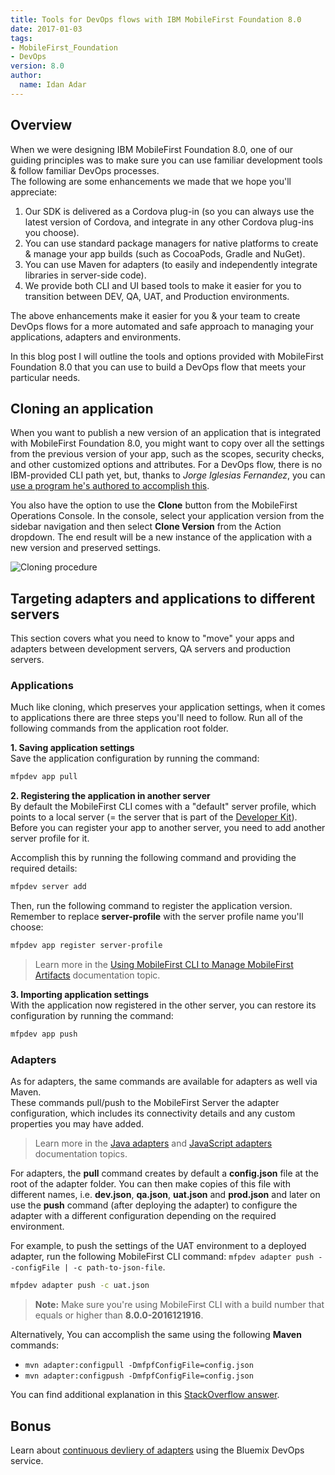 ```yaml
---
title: Tools for DevOps flows with IBM MobileFirst Foundation 8.0
date: 2017-01-03
tags:
- MobileFirst_Foundation
- DevOps
version: 8.0
author:
  name: Idan Adar
---
```

## Overview
When we were designing IBM MobileFirst Foundation 8.0, one of our guiding principles was to make sure you can use familiar development tools & follow familiar DevOps processes.  
The following are some enhancements we made that we hope you'll appreciate:

1. Our SDK is delivered as a Cordova plug-in (so you can always use the latest version of Cordova, and integrate in any other Cordova plug-ins you choose).
2. You can use standard package managers for native platforms to create & manage your app builds (such as CocoaPods, Gradle and NuGet).
3. You can use Maven for adapters (to easily and independently integrate libraries in server-side code).
4. We provide both CLI and UI based tools to make it easier for you to transition between DEV, QA, UAT, and Production environments.

The above enhancements make it easier for you &amp; your team to create DevOps flows for a more automated and safe approach to managing your applications, adapters and environments.

In this blog post I will outline the tools and options provided with MobileFirst Foundation 8.0 that you can use to build a DevOps flow that meets your particular needs.

## Cloning an application 
When you want to publish a new version of an application that is integrated with MobileFirst Foundation 8.0, you might want to copy over all the settings from the previous version of your app, such as the scopes, security checks, and other customized options and attributes. For a DevOps flow, there is no IBM-provided CLI path yet, but, thanks to *Jorge Iglesias Fernandez*, you can [use a program he's authored to accomplish this]({{site.baseurl}}/blog/2017-01-09-cloning-application-configuration).

You also have the option to use the **Clone** button from the MobileFirst Operations Console. In the console, select your application version from the sidebar navigation and then select **Clone Version** from the Action dropdown. The end result will be a new instance of the application with a new version and preserved settings.

<img src="{{site.baseurl}}/assets/blog/2017-01-03-tools-for-devops-flows-with-mobilefirst-foundation/cloning.png" alt="Cloning procedure" class="gifplayer"/>

## Targeting adapters and applications to different servers
This section covers what you need to know to "move" your apps and adapters between development servers, QA servers and production servers.

### Applications
Much like cloning, which preserves your application settings, when it comes to applications there are three steps you'll need to follow. Run all of the following commands from the application root folder.

**1. Saving application settings**  
Save the application configuration by running the command:

```bash
mfpdev app pull
```

**2. Registering the application in another server**  
By default the MobileFirst CLI comes with a "default" server profile, which points to a local server (= the server that is part of the [Developer Kit]({{site.baseurl}}/downloads)).  
Before you can register your app to another server, you need to add another server profile for it.

Accomplish this by running the following command and providing the required details:

```bash
mfpdev server add
```

Then, run the following command to register the application version.  
Remember to replace **server-profile** with the server profile name you'll choose:

```bash
mfpdev app register server-profile
```

> Learn more in the [Using MobileFirst CLI to Manage MobileFirst Artifacts]({{site.baseurl}}/tutorials/en/foundation/8.0/application-development/using-mobilefirst-cli-to-manage-mobilefirst-artifacts/) documentation topic.

**3. Importing application settings**  
With the application now registered in the other server, you can restore its configuration by running the command:

```bash
mfpdev app push
```

### Adapters
<!--As for adapters, the same commands are available for adapters as well: `mfpdev adapter pull` and `mfpdev adapter push`.-->
As for adapters, the same commands are available for adapters as well via Maven.  
These commands pull/push to the MobileFirst Server the adapter configuration, which includes its connectivity details and any custom properties you may have added.

> Learn more in the [Java adapters]({{site.baseurl}}/tutorials/en/foundation/8.0/adapters/javascript-adapters/#pull-and-push-configurations) and [JavaScript adapters]({{site.baseurl}}/tutorials/en/foundation/8.0/adapters/javascript-adapters/#pull-and-push-configurations) documentation topics.

For adapters, the **pull** command creates by default a **config.json** file at the root of the adapter folder. You can then make copies of this file with different names, i.e. **dev.json**, **qa.json**, **uat.json** and **prod.json** and later on use the **push** command (after deploying the adapter) to configure the adapter with a different configuration depending on the required environment.

For example, to push the settings of the UAT environment to a deployed adapter, run the following MobileFirst CLI command: `mfpdev adapter push --configFile | -c path-to-json-file`.

```bash
mfpdev adapter push -c uat.json
```

> **Note:** Make sure you're using MobileFirst CLI with a build number that equals or higher than **8.0.0-2016121916**.

Alternatively, You can accomplish the same using the following **Maven** commands: 

* `mvn adapter:configpull -DmfpfConfigFile=config.json`
* `mvn adapter:configpush -DmfpfConfigFile=config.json`

You can find additional explanation in this [StackOverflow answer](http://stackoverflow.com/questions/40946310/unable-to-build-adapters-using-profiles-and-properties-in-maven/40956730#40956730).

## Bonus
Learn about [continuous devliery of adapters]({{site.baseurl}}/blog/2016/08/25/mobilefirst-devops-in-bluemix/) using the Bluemix DevOps service.
